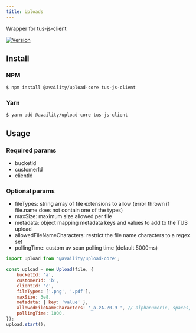 ```yaml
---
title: Uploads
---
```


Wrapper for tus-js-client

[![Version](https://img.shields.io/npm/v/@availity/upload-core.svg?style=for-the-badge)](https://www.npmjs.com/package/@availity/upload-core)

## Install

### NPM

```bash
$ npm install @availity/upload-core tus-js-client
```

### Yarn

```bash
$ yarn add @availity/upload-core tus-js-client
```

## Usage

### Required params

-   bucketId
-   customerId
-   clientId

### Optional params

-   fileTypes: string array of file extensions to allow (error thrown if file.name does not contain one of the types)
-   maxSize: maximum size allowed per file
-   metadata: object mapping metadata keys and values to add to the TUS upload
-   allowedFileNameCharacters: restrict the file name characters to a regex set
-   pollingTime: custom av scan polling time (default 5000ms)

```js
import Upload from '@availity/upload-core';

const upload = new Upload(file, {
    bucketId: 'a',
    customerId: 'b',
    clientId: 'c',
    fileTypes: ['.png', '.pdf'],
    maxSize: 3e8,
    metadata: { key: 'value' },
    allowedFileNameCharacters: '_a-zA-Z0-9 ', // alphanumeric, spaces, underscore
    pollingTime: 1000,
});
upload.start();
```
